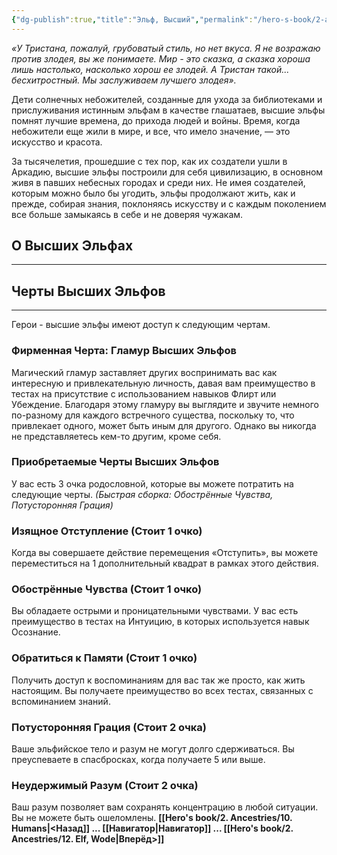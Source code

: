 ```yaml
---
{"dg-publish":true,"title":"Эльф, Высший","permalink":"/hero-s-book/2-ancestries/11-elf-high/","dgPassFrontmatter":true}
---
```


*«У Тристана, пожалуй, грубоватый стиль, но нет вкуса. Я не возражаю против злодея, вы же понимаете. Мир - это сказка, а сказка хороша лишь настолько, насколько хорош ее злодей. А Тристан такой... бесхитростный. Мы заслуживаем лучшего злодея».*

Дети солнечных небожителей, созданные для ухода за библиотеками и прислуживания истинным эльфам в качестве глашатаев, высшие эльфы помнят лучшие времена, до прихода людей и войны. Время, когда небожители еще жили в мире, и все, что имело значение, — это искусство и красота.

За тысячелетия, прошедшие с тех пор, как их создатели ушли в Аркадию, высшие эльфы построили для себя цивилизацию, в основном живя в павших небесных городах и среди них. Не имея создателей, которым можно было бы угодить, эльфы продолжают жить, как и прежде, собирая знания, поклоняясь искусству и с каждым поколением все больше замыкаясь в себе и не доверяя чужакам.
## О Высших Эльфах
---


## Черты Высших Эльфов
---
Герои - высшие эльфы имеют доступ к следующим чертам.
### Фирменная Черта: Гламур Высших Эльфов
Магический гламур заставляет других воспринимать вас как интересную и привлекательную личность, давая вам преимущество в тестах на присутствие с использованием навыков Флирт или Убеждение. Благодаря этому гламуру вы выглядите и звучите немного по-разному для каждого встречного существа, поскольку то, что привлекает одного, может быть иным для другого. Однако вы никогда не представляетесь кем-то другим, кроме себя.
### Приобретаемые Черты Высших Эльфов
У вас есть 3 очка родословной, которые вы можете потратить на следующие черты.
*(Быстрая сборка: Обострённые Чувства, Потусторонняя Грация)*
### **Изящное Отступление (Стоит 1 очко)**
Когда вы совершаете действие перемещения «Отступить», вы можете переместиться на 1 дополнительный квадрат в рамках этого действия.
### **Обострённые Чувства (Стоит 1 очко)**
Вы обладаете острыми и проницательными чувствами. У вас есть преимущество в тестах на Интуицию, в которых используется навык Осознание.
### **Обратиться к Памяти (Стоит 1 очко)**
Получить доступ к воспоминаниям для вас так же просто, как жить настоящим. Вы получаете преимущество во всех тестах, связанных с вспоминанием знаний.
### **Потусторонняя Грация (Стоит 2 очка)**
Ваше эльфийское тело и разум не могут долго сдерживаться. Вы преуспеваете в спасбросках, когда получаете 5 или выше.
### **Неудержимый Разум (Стоит 2 очка)**
Ваш разум позволяет вам сохранять концентрацию в любой ситуации. Вы не можете быть ошеломлены.
**[[Hero's book/2. Ancestries/10. Humans\|<Назад]] ... [[Навигатор\|Навигатор]] ... [[Hero's book/2. Ancestries/12. Elf, Wode\|Вперёд>]]**
